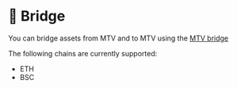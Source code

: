 # 🌉 Bridge

You can bridge assets from MTV and to MTV using the [MTV bridge](https://e.mtv.ac/bridge.html)

The following chains are currently supported:

* ETH
* BSC
